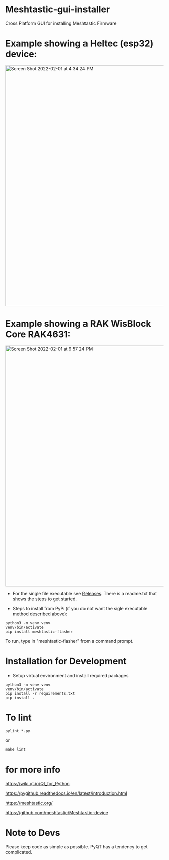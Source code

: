 # Meshtastic-gui-installer

Cross Platform GUI for installing Meshtastic Firmware




# Example showing a Heltec (esp32) device:
<img width="766" alt="Screen Shot 2022-02-01 at 4 34 24 PM" src="https://user-images.githubusercontent.com/2219838/152100775-3e0f5305-4ffb-4e8a-8dca-4b02f3c0ff14.png">

# Example showing a RAK WisBlock Core RAK4631:
<img width="766" alt="Screen Shot 2022-02-01 at 9 57 24 PM" src="https://user-images.githubusercontent.com/2219838/152100859-cb59d0cd-2ffa-49a1-9c8f-6ce75c625468.png">



* For the single file executable see [Releases](https://github.com/meshtastic/Meshtastic-gui-installer/releases). There is a readme.txt that shows the steps to get started.

* Steps to install from PyPi (if you do not want the sigle executable method described above):

```
python3 -m venv venv
venv/bin/activate
pip install meshtastic-flasher
```

To run, type in "meshtastic-flasher" from a command prompt.



# Installation for Development

* Setup virtual environment and install required packages

```
python3 -m venv venv
venv/bin/activate
pip install -r requirements.txt
pip install .
```

# To lint

```
pylint *.py
```

or

```
make lint
```

# for more info

https://wiki.qt.io/Qt_for_Python

https://pygithub.readthedocs.io/en/latest/introduction.html

https://meshtastic.org/

https://github.com/meshtastic/Meshtastic-device


# Note to Devs

Please keep code as simple as possible. PyQT has a tendency to get complicated.
